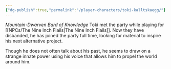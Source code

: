 ```yaml
---
{"dg-publish":true,"permalink":"/player-characters/toki-kalltskaegg/"}
---
```


*Mountain-Dwarven Bard of Knowledge*
Toki met the party while playing for [[NPCs/The Nine Inch Flails\|The Nine Inch Flails]]. Now they have disbanded, he has joined the party full time, looking for material to inspire his next alternative project.

Though he does not often talk about his past, he seems to draw on a strange innate power using his voice that allows him to propel the world around him.